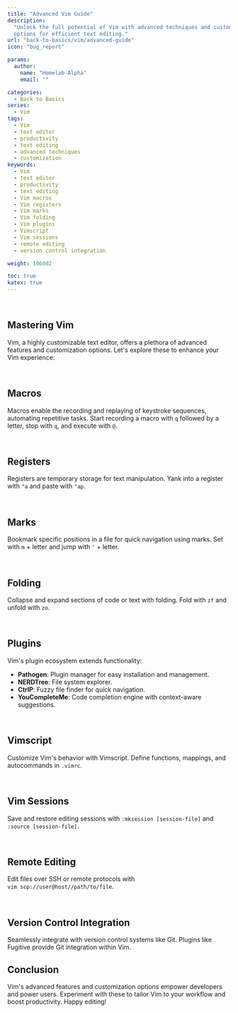 ```yaml
---
title: "Advanced Vim Guide"
description:
  "Unlock the full potential of Vim with advanced techniques and customization
  options for efficient text editing."
url: "back-to-basics/vim/advanced-guide"
icon: "bug_report"

params:
  author:
    name: "Homelab-Alpha"
    email: ""

categories:
  - Back to Basics
series:
  - Vim
tags:
  - Vim
  - text editor
  - productivity
  - text editing
  - advanced techniques
  - customization
keywords:
  - Vim
  - text editor
  - productivity
  - text editing
  - Vim macros
  - Vim registers
  - Vim marks
  - Vim folding
  - Vim plugins
  - Vimscript
  - Vim sessions
  - remote editing
  - version control integration

weight: 106002

toc: true
katex: true
---
```


<br />

## Mastering Vim

Vim, a highly customizable text editor, offers a plethora of advanced features
and customization options. Let's explore these to enhance your Vim experience:

<br />

## Macros

Macros enable the recording and replaying of keystroke sequences, automating
repetitive tasks. Start recording a macro with `q` followed by a letter, stop
with `q`, and execute with `@`.

<br />

## Registers

Registers are temporary storage for text manipulation. Yank into a register with
`"a` and paste with `"ap`.

<br />

## Marks

Bookmark specific positions in a file for quick navigation using marks. Set with
`m` + letter and jump with `'` + letter.

<br />

## Folding

Collapse and expand sections of code or text with folding. Fold with `zf` and
unfold with `zo`.

<br />

## Plugins

Vim's plugin ecosystem extends functionality:

- **Pathogen**: Plugin manager for easy installation and management.
- **NERDTree**: File system explorer.
- **CtrlP**: Fuzzy file finder for quick navigation.
- **YouCompleteMe**: Code completion engine with context-aware suggestions.

<br />

## Vimscript

Customize Vim's behavior with Vimscript. Define functions, mappings, and
autocommands in `.vimrc`.

<br />

## Vim Sessions

Save and restore editing sessions with `:mksession [session-file]` and\
`:source [session-file]`.

<br />

## Remote Editing

Edit files over SSH or remote protocols with\
`vim scp://user@host//path/to/file`.

<br />

## Version Control Integration

Seamlessly integrate with version control systems like Git. Plugins like
Fugitive provide Git integration within Vim.

## Conclusion

Vim's advanced features and customization options empower developers and power
users. Experiment with these to tailor Vim to your workflow and boost
productivity. Happy editing!
